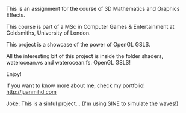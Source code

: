
This is an assignment for the course of 3D Mathematics and Graphics Effects.

This course is part of a MSc in Computer Games & Entertainment at Goldsmiths, University of London.

This project is a showcase of the power of OpenGL GSLS.

All the interesting bit of this project is inside the folder shaders, waterocean.vs and waterocean.fs. OpenGL GSLS!

Enjoy!

If you want to know more about me, check my portfolio! http://juanmihd.com



Joke:
This is a sinful project... (I'm using SINE to simulate the waves!)

